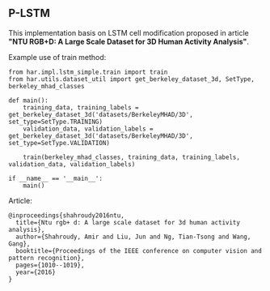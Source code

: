 ## P-LSTM

This implementation basis on LSTM cell modification proposed in article **"NTU RGB+D: A Large Scale Dataset for 3D Human Activity Analysis"**.

Example use of train method:
```
from har.impl.lstm_simple.train import train
from har.utils.dataset_util import get_berkeley_dataset_3d, SetType, berkeley_mhad_classes

def main():
    training_data, training_labels = get_berkeley_dataset_3d('datasets/BerkeleyMHAD/3D', set_type=SetType.TRAINING)
    validation_data, validation_labels = get_berkeley_dataset_3d('datasets/BerkeleyMHAD/3D', set_type=SetType.VALIDATION)

    train(berkeley_mhad_classes, training_data, training_labels, validation_data, validation_labels)

if __name__ == '__main__':
    main()
```

Article:
```
@inproceedings{shahroudy2016ntu,
  title={Ntu rgb+ d: A large scale dataset for 3d human activity analysis},
  author={Shahroudy, Amir and Liu, Jun and Ng, Tian-Tsong and Wang, Gang},
  booktitle={Proceedings of the IEEE conference on computer vision and pattern recognition},
  pages={1010--1019},
  year={2016}
}
```